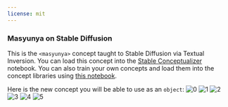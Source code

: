 ```yaml
---
license: mit
---
```

### Masyunya on Stable Diffusion
This is the `<masyunya>` concept taught to Stable Diffusion via Textual Inversion. You can load this concept into the [Stable Conceptualizer](https://colab.research.google.com/github/huggingface/notebooks/blob/main/diffusers/stable_conceptualizer_inference.ipynb) notebook. You can also train your own concepts and load them into the concept libraries using [this notebook](https://colab.research.google.com/github/huggingface/notebooks/blob/main/diffusers/sd_textual_inversion_training.ipynb).

Here is the new concept you will be able to use as an `object`:
![<masyunya> 0](https://huggingface.co/sd-concepts-library/masyunya/resolve/main/concept_images/5.jpeg)
![<masyunya> 1](https://huggingface.co/sd-concepts-library/masyunya/resolve/main/concept_images/4.jpeg)
![<masyunya> 2](https://huggingface.co/sd-concepts-library/masyunya/resolve/main/concept_images/1.jpeg)
![<masyunya> 3](https://huggingface.co/sd-concepts-library/masyunya/resolve/main/concept_images/2.jpeg)
![<masyunya> 4](https://huggingface.co/sd-concepts-library/masyunya/resolve/main/concept_images/3.jpeg)
![<masyunya> 5](https://huggingface.co/sd-concepts-library/masyunya/resolve/main/concept_images/0.jpeg)

